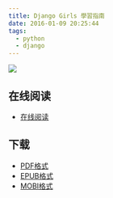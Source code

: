 ```yaml
---
title: Django Girls 學習指南
date: 2016-01-09 20:25:44
tags:
  - python
  - django
---
```


![](https://ek8whxe.cloudimg.io/s/width/226/https://www.gitbook.com/cover/book/djangogirlstaipei/django-girls-taipei-tutorial.jpg?build=1449850087630&v=12.0.4)

<!--more-->

## 在线阅读 ##

+ [在线阅读](https://www.gitbook.com/book/djangogirlstaipei/django-girls-taipei-tutorial/details)

## 下载 ##

+ [PDF格式](https://www.gitbook.com/download/pdf/book/djangogirlstaipei/django-girls-taipei-tutorial)
+ [EPUB格式](https://www.gitbook.com/download/epub/book/djangogirlstaipei/django-girls-taipei-tutorial)
+ [MOBI格式](https://www.gitbook.com/download/mobi/book/djangogirlstaipei/django-girls-taipei-tutorial)